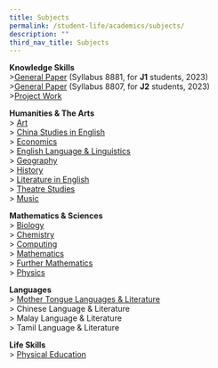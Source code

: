 ```yaml
---
title: Subjects
permalink: /student-life/academics/subjects/
description: ""
third_nav_title: Subjects
---
```

**Knowledge Skills**  <br>
&gt;[General Paper](/student-life/academics/subjects/general-paper-8881-j1-2023/)  (Syllabus 8881, for&nbsp;**J1**&nbsp;students, 2023) <br>
&gt;[General Paper](/student-life/academics/subjects/general-paper-8807-j2-2023/)  (Syllabus 8807, for&nbsp;**J2**&nbsp;students, 2023)<br>
&gt;[Project Work](/student-life/academics/subjects/project-work/)  


**Humanities &amp; The Arts** <br>
&gt; [Art](/student-life/academics/subjects/art/)  
&gt; [China Studies in English](/student-life/academics/subjects/china-studies-in-english/)  
&gt; [Economics](/student-life/academics/subjects/economics/)  
&gt; [English Language &amp; Linguistics](/student-life/academics/subjects/english-language-and-linguistics/)  
&gt; [Geography](/student-life/academics/subjects/geography-j1-2023/)  
&gt; [History](/student-life/academics/subjects/history-j1-2023/)  
&gt; [Literature in English](/student-life/academics/subjects/literature-in-english/)  
&gt; [Theatre Studies](/student-life/academics/subjects/theatre-studies/)  
&gt; [Music](/student-life/academics/subjects/music/)

  
**Mathematics &amp; Sciences** <br>
&gt; [Biology](/student-life/academics/subjects/biology/)  
&gt; [Chemistry](/student-life/academics/subjects/chemistry/)  
&gt; [Computing](/student-life/academics/subjects/computing/)  
&gt; [Mathematics](/student-life/academics/subjects/mathematics/)  
&gt; [Further Mathematics](/student-life/academics/subjects/further-mathematics/)  
&gt; [Physics](/student-life/academics/subjects/physics/)

  
**Languages** <br>
&gt; [Mother Tongue Languages &amp; Literature](/student-life/academics/subjects/mother-tongue-languages-and-literature/) <br>
&gt; Chinese Language &amp; Literature <br>
&gt; Malay Language &amp; Literature   <br>
&gt; Tamil Language &amp; Literature

   

**Life Skills** <br>
&gt; [Physical Education](/student-life/academics/subjects/physical-education/)